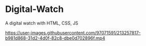 # Digital-Watch
A digital watch with HTML, CSS, JS

https://user-images.githubusercontent.com/97071591/213257817-b981d868-31d2-4d0f-82c8-dbe0d702896f.mp4
